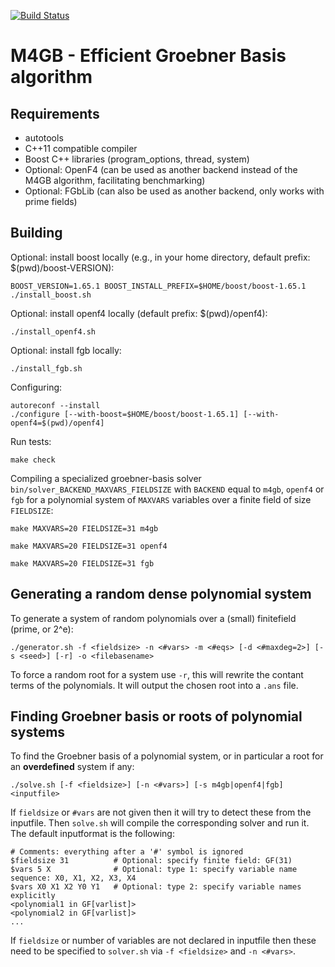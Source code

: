 [![Build Status](https://travis-ci.org/cr-marcstevens/m4gb.svg?branch=master)](https://travis-ci.org/cr-marcstevens/m4gb)

# M4GB - Efficient Groebner Basis algorithm #

## Requirements ##

- autotools
- C++11 compatible compiler
- Boost C++ libraries (program_options, thread, system)
- Optional: OpenF4 (can be used as another backend instead of the M4GB algorithm, facilitating benchmarking)
- Optional: FGbLib (can also be used as another backend, only works with prime fields)

## Building ##

Optional: install boost locally (e.g., in your home directory, default prefix: $(pwd)/boost-VERSION):

	BOOST_VERSION=1.65.1 BOOST_INSTALL_PREFIX=$HOME/boost/boost-1.65.1 ./install_boost.sh

Optional: install openf4 locally (default prefix: $(pwd)/openf4):

	./install_openf4.sh

Optional: install fgb locally:

	./install_fgb.sh

Configuring:

	autoreconf --install
	./configure [--with-boost=$HOME/boost/boost-1.65.1] [--with-openf4=$(pwd)/openf4]

Run tests:

	make check
  
Compiling a specialized groebner-basis solver `bin/solver_BACKEND_MAXVARS_FIELDSIZE` with `BACKEND` equal to `m4gb`, `openf4` or `fgb` for a polynomial system of `MAXVARS` variables over a finite field of size `FIELDSIZE`:

	make MAXVARS=20 FIELDSIZE=31 m4gb

	make MAXVARS=20 FIELDSIZE=31 openf4

	make MAXVARS=20 FIELDSIZE=31 fgb

## Generating a random dense polynomial system ##

To generate a system of random polynomials over a (small) finitefield (prime, or 2^e):

	./generator.sh -f <fieldsize> -n <#vars> -m <#eqs> [-d <#maxdeg=2>] [-s <seed>] [-r] -o <filebasename>

To force a random root for a system use `-r`, this will rewrite the contant terms of the polynomials.
It will output the chosen root into a `.ans` file.
	
## Finding Groebner basis or roots of polynomial systems ##

To find the Groebner basis of a polynomial system, or in particular a root for an **overdefined** system if any:

	./solve.sh [-f <fieldsize>] [-n <#vars>] [-s m4gb|openf4|fgb] <inputfile>

If `fieldsize` or `#vars` are not given then it will try to detect these from the inputfile.
Then `solve.sh` will compile the corresponding solver and run it.
The default inputformat is the following:

	# Comments: everything after a '#' symbol is ignored
	$fieldsize 31          # Optional: specify finite field: GF(31)
	$vars 5 X              # Optional: type 1: specify variable name sequence: X0, X1, X2, X3, X4
	$vars X0 X1 X2 Y0 Y1   # Optional: type 2: specify variable names explicitly
	<polynomial1 in GF[varlist]>
	<polynomial2 in GF[varlist]>
	...
	
If `fieldsize` or number of variables are not declared in inputfile then these need to be specified to `solver.sh` via `-f <fieldsize>` and `-n <#vars>`.
